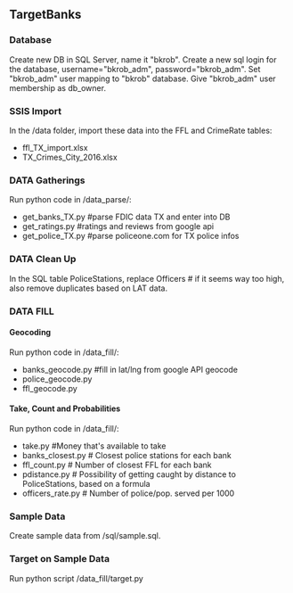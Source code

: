 ## TargetBanks

### Database
Create new DB in SQL Server, name it "bkrob".
Create a new sql login for the database, username="bkrob_adm", password="bkrob_adm".
Set "bkrob_adm" user mapping to "bkrob" database.
Give "bkrob_adm" user membership as db_owner.

### SSIS Import
In the /data folder, import these data into the FFL and CrimeRate tables:
* ffl_TX_import.xlsx
* TX_Crimes_City_2016.xlsx

### DATA Gatherings
Run python code in /data_parse/:
* get_banks_TX.py #parse FDIC data TX and enter into DB
* get_ratings.py #ratings and reviews from google api
* get_police_TX.py #parse policeone.com for TX police infos

### DATA Clean Up
In the SQL table PoliceStations, replace Officers # if it seems way too high, also remove duplicates based on LAT data.

### DATA FILL
#### Geocoding
Run python code in /data_fill/:
* banks_geocode.py #fill in lat/lng from google API geocode
* police_geocode.py
* ffl_geocode.py

#### Take, Count and Probabilities 
Run python code in /data_fill/:
* take.py  #Money that's available to take
* banks_closest.py  # Closest police stations for each bank
* ffl_count.py  # Number of closest FFL for each bank
* pdistance.py  # Possibility of getting caught by distance to PoliceStations, based on a formula
* officers_rate.py  # Number of police/pop. served per 1000

### Sample Data
Create sample data from /sql/sample.sql.

### Target on Sample Data
Run python script /data_fill/target.py
